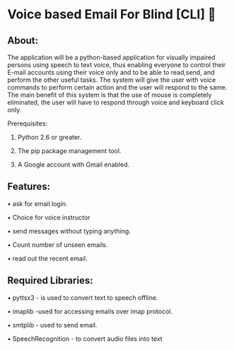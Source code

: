 # Voice based Email For Blind [CLI] 📧



## About:
The application will be a python-based application for visually impaired persons using speech to text voice, thus enabling everyone to control their E-mail accounts using their voice only and to be able to read,send, and perform the other useful tasks.
The system will give the user with voice commands to perform certain action and the user will respond to the same. 
The main benefit of this system is that the use of mouse is completely eliminated, the user will have to respond through voice and keyboard click only.


Prerequisites:

 1. Python 2.6 or greater.

 2. The pip package management tool.

 3. A Google account with Gmail enabled.
 
 
## Features:
•	ask for email login.

•	Choice for voice instructor

•	send messages without typing anything.

•	Count number of unseen emails.

•	read out the recent email.

## Required Libraries:

• pyttsx3 - is used to convert text to speech offline.

• imaplib -used for accessing emails over imap protocol. 

• smtplib - used to send email.

• SpeechRecognition -  to convert audio files into text
